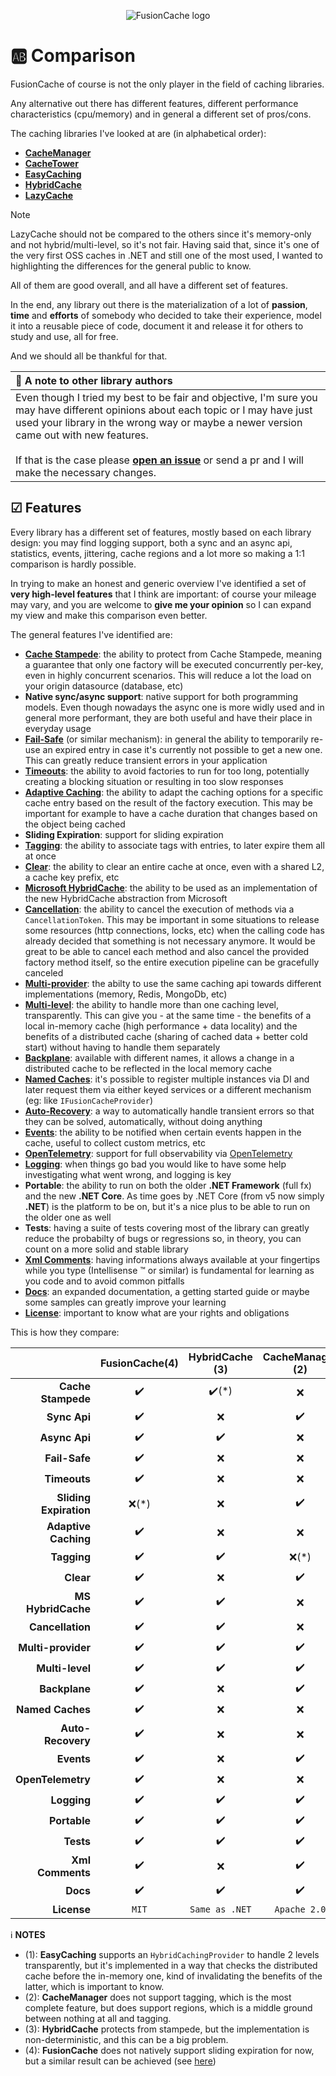 <div align="center">

![FusionCache logo](logo-128x128.png)

</div>

# 🆎 Comparison

FusionCache of course is not the only player in the field of caching libraries.

Any alternative out there has different features, different performance characteristics (cpu/memory) and in general a different set of pros/cons.

The caching libraries I've looked at are (in alphabetical order):

- [**CacheManager**](https://github.com/MichaCo/CacheManager)
- [**CacheTower**](https://github.com/TurnerSoftware/CacheTower)
- [**EasyCaching**](https://github.com/dotnetcore/EasyCaching)
- [**HybridCache**](https://github.com/dotnet/aspnetcore/issues/53255)
- [**LazyCache**](https://github.com/alastairtree/LazyCache)

> [!NOTE]
> LazyCache should not be compared to the others since it's memory-only and not hybrid/multi-level, so it's not fair. Having said that, since it's one of the very first OSS caches in .NET and still one of the most used, I wanted to highlighting the differences for the general public to know.

All of them are good overall, and all have a different set of features.

In the end, any library out there is the materialization of a lot of **passion**, **time** and **efforts** of somebody who decided to take their experience, model it into a reusable piece of code, document it and release it for others to study and use, all for free.

And we should all be thankful for that.

| 📢 A note to other library authors |
| :--- |
| Even though I tried my best to be fair and objective, I'm sure you may have different opinions about each topic or I may have just used your library in the wrong way or maybe a newer version came out with new features. <br/> <br/> If that is the case please [**open an issue**](https://github.com/ZiggyCreatures/FusionCache/issues/new/choose) or send a pr and I will make the necessary changes. |

## ☑ Features

Every library has a different set of features, mostly based on each library design: you may find logging support, both a sync and an async api, statistics, events, jittering, cache regions and a lot more so making a 1:1 comparison is hardly possible.

In trying to make an honest and generic overview I've identified a set of **very high-level features** that I think are important: of course your mileage may vary, and you are welcome to **give me your opinion** so I can expand my view and make this comparison even better.

The general features I've identified are:

- [**Cache Stampede**](CacheStampede.md): the ability to protect from Cache Stampede, meaning a guarantee that only one factory will be executed concurrently per-key, even in highly concurrent scenarios. This will reduce a lot the load on your origin datasource (database, etc)
- **Native sync/async support**: native support for both programming models. Even though nowadays the async one is more widly used and in general more performant, they are both useful and have their place in everyday usage
- [**Fail-Safe**](FailSafe.md) (or similar mechanism): in general the ability to temporarily re-use an expired entry in case it's currently not possible to get a new one. This can greatly reduce transient errors in your application
- [**Timeouts**](Timeouts.md): the ability to avoid factories to run for too long, potentially creating a blocking situation or resulting in too slow responses
- [**Adaptive Caching**](AdaptiveCaching.md): the ability to adapt the caching options for a specific cache entry based on the result of the factory execution. This may be important for example to have a cache duration that changes based on the object being cached
- **Sliding Expiration**: support for sliding expiration
- [**Tagging**](Tagging.md): the ability to associate tags with entries, to later expire them all at once
- [**Clear**](Clear.md): the ability to clear an entire cache at once, even with a shared L2, a cache key prefix, etc
- [**Microsoft HybridCache**](MicrosoftHybridCache.md): the ability to be used as an implementation of the new HybridCache abstraction from Microsoft
- [**Cancellation**](https://docs.microsoft.com/en-us/dotnet/standard/threading/cancellation-in-managed-threads): the ability to cancel the execution of methods via a `CancellationToken`. This may be important in some situations to release some resources (http connections, locks, etc) when the calling code has already decided that something is not necessary anymore. It would be great to be able to cancel each method and also cancel the provided factory method itself, so the entire execution pipeline can be gracefully canceled
- [**Multi-provider**](CacheLevels.md): the abilty to use the same caching api towards different implementations (memory, Redis, MongoDb, etc)
- [**Multi-level**](CacheLevels.md): the ability to handle more than one caching level, transparently. This can give you - at the same time - the benefits of a local in-memory cache (high performance + data locality) and the benefits of a distributed cache (sharing of cached data + better cold start) without having to handle them separately
- [**Backplane**](Backplane.md): available with different names, it allows a change in a distributed cache to be reflected in the local memory cache
- [**Named Caches**](NamedCaches.md): it's possible to register multiple instances via DI and later request them via either keyed services or a different mechanism (eg: like `IFusionCacheProvider`)
- [**Auto-Recovery**](AutoRecovery.md): a way to automatically handle transient errors so that they can be solved, automatically, without doing anything
- [**Events**](Events.md): the ability to be notified when certain events happen in the cache, useful to collect custom metrics, etc
- [**OpenTelemetry**](OpenTelemetry.md): support for full observability via [OpenTelemetry](https://opentelemetry.io/)
- [**Logging**](Logging.md): when things go bad you would like to have some help investigating what went wrong, and logging is key
- **Portable**: the ability to run on both the older **.NET Framework** (full fx) and the new **.NET Core**. As time goes by .NET Core (from v5 now simply **.NET**) is the platform to be on, but it's a nice plus to be able to run on the older one as well
- **Tests**: having a suite of tests covering most of the library can greatly reduce the probabilty of bugs or regressions so, in theory, you can count on a more solid and stable library
- [**Xml Comments**](https://docs.microsoft.com/en-us/dotnet/csharp/codedoc): having informations always available at your fingertips while you type (Intellisense :tm: or similar) is fundamental for learning as you code and to avoid common pitfalls
- [**Docs**](docs/README.md): an expanded documentation, a getting started guide or maybe some samples can greatly improve your learning
- [**License**](../LICENSE.md): important to know what are your rights and obligations

This is how they compare:

|                       | FusionCache(4) | HybridCache (3)| CacheManager (2) | CacheTower  | EasyCaching (1) | LazyCache |
| ---:                  | :---:          | :---:          | :---:            | :---:       | :---:           |:---:      |
| **Cache Stampede**    | ✔️            | ✔️(*)          | ❌               | ✔️         | ✔️              | ✔️       |
| **Sync Api**          | ✔️            | ❌             | ✔️               | ❌         | ✔️              | ✔️       |
| **Async Api**         | ✔️            | ✔️             | ❌               | ✔️         | ✔️              | ⚠️       |
| **Fail-Safe**         | ✔️            | ❌             | ❌               | ❌         | ❌              | ❌       |
| **Timeouts**          | ✔️            | ❌             | ❌               | ❌         | ❌              | ❌       |
| **Sliding Expiration**| ❌(*)         | ❌             | ✔️               | ❌         | ❌              | ✔️       |
| **Adaptive Caching**  | ✔️            | ❌             | ❌               | ❌         | ❌              | ✔️       |
| **Tagging**           | ✔️            | ✔️             | ❌(*)            | ❌         | ❌              | ❌       |
| **Clear**             | ✔️            | ❌             | ✔️               | ❌         | ❌              | ❌       |
| **MS HybridCache**    | ✔️            | ✔️             | ❌               | ❌         | ❌              | ❌       |
| **Cancellation**      | ✔️            | ✔️             | ❌               | ❌         | ❌              | ❌       |
| **Multi-provider**    | ✔️            | ✔️             | ✔️               | ✔️         | ✔️              | ❌       |
| **Multi-level**       | ✔️            | ✔️             | ✔️               | ✔️         | ✔️(*)           | ❌       |
| **Backplane**         | ✔️            | ❌             | ✔️               | ✔️         | ✔️              | ❌       |
| **Named Caches**      | ✔️            | ❌             | ❌               | ✔️         | ❌              | ❌       |
| **Auto-Recovery**     | ✔️            | ❌             | ❌               | ❌         | ❌              | ❌       |
| **Events**            | ✔️            | ❌             | ✔️               | ❌         | ❌              | ❌       |
| **OpenTelemetry**     | ✔️            | ❌             | ❌               | ❌         | ❌              | ❌       |
| **Logging**           | ✔️            | ✔️             | ✔️               | ❌         | ✔️              | ❌       |
| **Portable**          | ✔️            | ✔️             | ✔️               | ✔️         | ✔️              | ✔️       |
| **Tests**             | ✔️            | ✔️             | ✔️               | ✔️         | ✔️              | ✔️       |
| **Xml Comments**      | ✔️            | ❌             | ✔️               | ✔️         | ✔️              | ❌       |
| **Docs**              | ✔️            | ✔️             | ✔️               | ✔️         | ✔️              | ✔️       |
| **License**           | `MIT`          | `Same as .NET` | `Apache 2.0`     | `MIT`       | `MIT`           | `MIT`     |

ℹ **NOTES**
- (1): **EasyCaching** supports an `HybridCachingProvider` to handle 2 levels transparently, but it's implemented in a way that checks the distributed cache before the in-memory one, kind of invalidating the benefits of the latter, which is important to know.
- (2): **CacheManager** does not support tagging, which is the most complete feature, but does support regions, which is a middle ground between nothing at all and tagging.
- (3): **HybridCache** protects from stampede, but the implementation is non-deterministic, and this can be a big problem.
- (4): **FusionCache** does not natively support sliding expiration for now, but a similar result can be achieved (see [here](https://github.com/ZiggyCreatures/FusionCache/discussions/63#discussioncomment-3047513))
